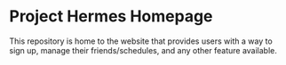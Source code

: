 # Project Hermes Homepage

This repository is home to the website that provides users with a way to sign up, manage their friends/schedules, and any other feature available.
